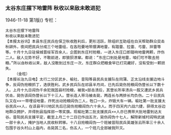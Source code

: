 ### 太谷东庄摆下地雷阵  秋收以来敌未敢进犯

1946-11-18
第1版()
专栏：

    太谷东庄摆下地雷阵
    秋收以来敌未敢进犯
    【本报太谷讯】本县东庄民兵在保卫秋收胜利后，更形活跃，除组织互助组在白天帮助群众突击秋耕外，夜间把民兵分成三个地雷组，在各险要地带摆满地雷，有踏雷、拉雷、弓雷、拌雷等等。十月十九日驻侯城晋绥军百余人，企图到东庄村抢粮，一进入东庄口即踏响地雷两颗，炸伤二人。敌人见势不好，不敢前进，即狼狈溃窜。都说：“东庄口到处是地雷，咱们可不敢去抢粮。”所以自秋收以来，敌人没敢到过东庄一次，东庄群众把粮食早已打完藏好，没有受到一颗损失。
        （金柱）
    【本报长治九日电】太行二分区武乡、榆社、昔阳等县民兵支援队在同蒲、正太沿线支援边地斗争，反阎伪抢粮抓丁，迭获胜利。武乡民兵队在祁县半月间，已先后毙伤抢粮阎伪营长以下数十人。上月十九日阎伪千余犯我固县村抢粮，被我×部击溃后，其营长所率溃兵一股又遭武乡民兵伏击，毙伤该阎伪营长以下十三人。营长连人带马被击毙，两连长与两排长均负伤。二十日民兵队又在××一带埋设地雷，炸死出动抢粮阎伪二人，牲口一头，炸毁大车一辆。榆社第一批支援太谷民兵××人，在该县平川地区先后已毙伤抢粮阎伪六十余人。而于四天内六战六捷，获得太谷边地群众拥护，并得到县指挥部一等奖旗。现榆社第二批支援民兵××人亦已携带大批地雷到达太谷。昔阳民兵支援平定，截至上月二十二日已作战五次，毙伤阎伪十七人，解除新城村阎特武装一部十余人，掩护当地人民收秋转移。十八日抢粮阎伪一个班被昔阳民兵英雄张云所率三十余人包围于谷头村山上庙内，击毙其二名，伤五人，一个班几全部被我歼灭。
